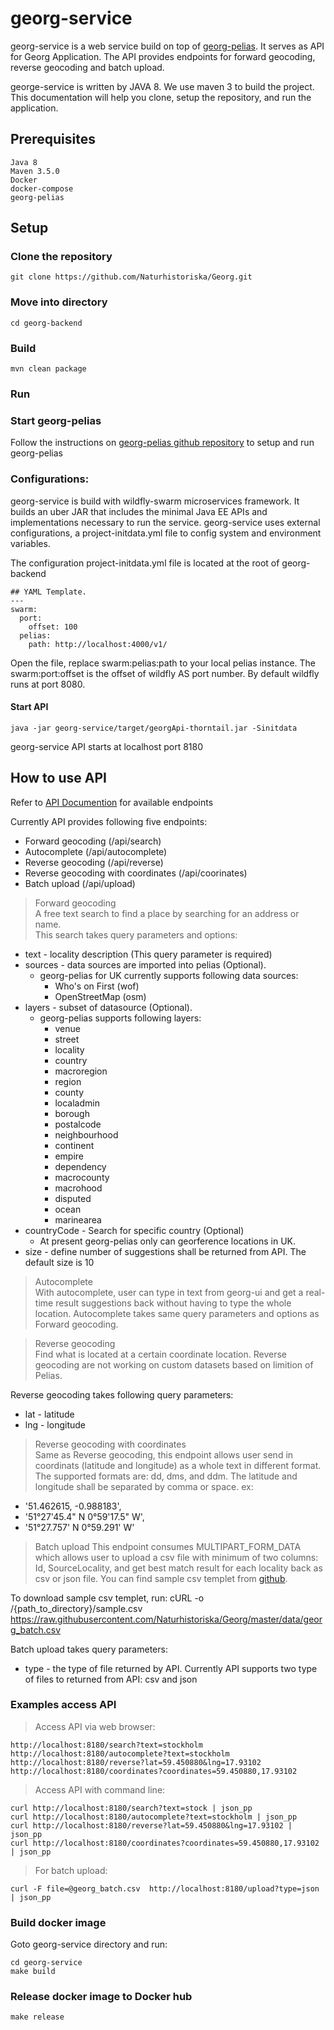 # georg-service
georg-service is a web service build on top of [georg-pelias](https://github.com/Naturhistoriska/georg-pelias.git). It serves as API for Georg Application. The API provides endpoints for forward geocoding, reverse geocoding and batch upload.

george-service is written by JAVA 8. We use maven 3 to build the project.
This documentation will help you clone, setup the repository, and run the application.
## Prerequisites
```
Java 8
Maven 3.5.0
Docker
docker-compose
georg-pelias
```
## Setup
### Clone the repository
```
git clone https://github.com/Naturhistoriska/Georg.git
```
### Move into directory
```
cd georg-backend
```
### Build
```
mvn clean package
```
### Run
### Start georg-pelias
Follow the instructions on [georg-pelias github repository](https://github.com/Naturhistoriska/georg-pelias) to setup and run georg-pelias
### Configurations:
georg-service is build with wildfly-swarm microservices framework. It builds an uber JAR that includes the minimal Java EE APIs and implementations necessary to run the service. georg-service uses external configurations, a project-initdata.yml file to config system and environment variables.

The configuration project-initdata.yml file is located at the root of georg-backend

```
## YAML Template.
---
swarm:
  port:
    offset: 100
  pelias:
    path: http://localhost:4000/v1/
```
Open the file, replace swarm:pelias:path to your local pelias instance. The swarm:port:offset is the offset of wildfly AS port number. By default wildfly runs at port 8080.

#### Start API
```
java -jar georg-service/target/georgApi-thorntail.jar -Sinitdata
```
georg-service API starts at localhost port 8180
## How to use API
Refer to [API Documention](https://georg-stage.nrm.se/swagger-ui/index.html?url=/api/swagger.json) for available endpoints

Currently API provides following five endpoints:
* Forward geocoding (/api/search)
* Autocomplete (/api/autocomplete)
* Reverse geocoding (/api/reverse)
* Reverse geocoding with coordinates (/api/coorinates)
* Batch upload (/api/upload)
> Forward geocoding <br />
A free text search to find a place by searching for an address or name. <br />
This search takes query parameters and options:
* text - locality description (This query parameter is required)
* sources - data sources are imported into pelias (Optional).
    * georg-pelias for UK currently supports following data sources:
        * Who's on First (wof)
        * OpenStreetMap (osm)
* layers - subset of datasource (Optional).
    * georg-pelias supports following layers:
        * venue
        * street
        * locality
        * country
        * macroregion
        * region
        * county
        * localadmin
        * borough
        * postalcode
        * neighbourhood
        * continent
        * empire
        * dependency
        * macrocounty
        * macrohood
        * disputed
        * ocean
        * marinearea
* countryCode - Search for specific country (Optional)
    * At present georg-pelias only can georference locations in UK.
* size - define number of suggestions shall be returned from API. The default size is 10
> Autocomplete <br />
With autocomplete, user can type in text from georg-ui and get a real-time result suggestions back without having to type the whole location. Autocomplete takes same query parameters and options as Forward geocoding.

> Reverse geocoding <br />
Find what is located at a certain coordinate location. Reverse geocoding are not working on custom datasets based on limition of Pelias.

Reverse geocoding takes following query parameters:
* lat - latitude
* lng - longitude
> Reverse geocoding with coordinates <br />
Same as Reverse geocoding, this endpoint allows user send in coordinats (latitude and longitude) as a whole text in different format. The supported formats are: dd, dms, and ddm. The latitude and longitude shall be separated by comma or space. ex:
   * '51.462615, -0.988183',
   * '51°27'45.4" N 0°59'17.5" W',
   * '51°27.757' N 0°59.291' W'
> Batch upload
This endpoint consumes MULTIPART_FORM_DATA which allows user to upload a csv file with minimum of two columns: Id, SourceLocality, and get best match result for each locality back as csv or json file. You can find sample csv templet from [github](https://github.com/Naturhistoriska/Georg/blob/master/data/georg_batch.csv).

To download sample csv templet, run:
cURL -o /{path_to_directory}/sample.csv https://raw.githubusercontent.com/Naturhistoriska/Georg/master/data/georg_batch.csv

Batch upload takes query parameters:
* type - the type of file returned by API. Currently API supports two type of files to returned from API: csv and json
### Examples access API
> Access API via web browser:
```
http://localhost:8180/search?text=stockholm
http://localhost:8180/autocomplete?text=stockholm
http://localhost:8180/reverse?lat=59.450880&lng=17.93102
http://localhost:8180/coordinates?coordinates=59.450880,17.93102
```
> Access API with command line:
```
curl http://localhost:8180/search?text=stock | json_pp
curl http://localhost:8180/autocomplete?text=stockholm | json_pp
curl http://localhost:8180/reverse?lat=59.450880&lng=17.93102 | json_pp
curl http://localhost:8180/coordinates?coordinates=59.450880,17.93102 | json_pp
```
> For batch upload:
```
curl -F file=@georg_batch.csv  http://localhost:8180/upload?type=json | json_pp
```

### Build docker image
Goto georg-service directory and run:
```
cd georg-service
make build
```
### Release docker image to Docker hub
```
make release
```

